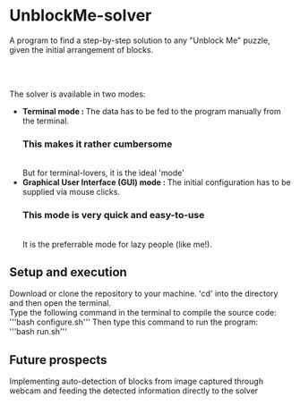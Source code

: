 <h1>UnblockMe-solver</h1>

<p>A program to find a step-by-step solution to any "Unblock Me" puzzle, given the initial arrangement of blocks.</p>
<br><br>
<p>The solver is available in two modes:</p>
<ul><li><strong>Terminal mode : </strong>The data has to be fed to the program manually from the terminal.<br><h3>This makes it rather cumbersome</h3><br>But for terminal-lovers, it is the ideal 'mode'</li>
<li><strong>Graphical User Interface (GUI) mode : </strong>The initial configuration has to be supplied via mouse clicks.<br><h3>This mode is very quick and easy-to-use</h3><br>It is the preferrable mode for lazy people (like me!).</li></ul>

<h2>Setup and execution</h2>
<p>Download or clone the repository to your machine. 'cd' into the directory and then open the terminal.<br>Type the following command in the terminal to compile the source code:<br>
'''bash configure.sh'''
Then type this command to run the program:<br>
'''bash run.sh'''

<h2>Future prospects</h2>
Implementing auto-detection of blocks from image captured through webcam and feeding the detected information directly to the solver

